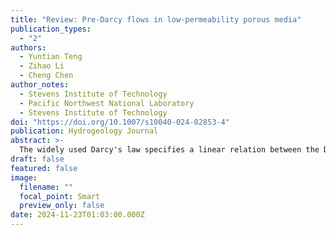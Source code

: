 ```yaml
---
title: "Review: Pre-Darcy flows in low-permeability porous media"
publication_types:
  - "2"
authors:
  - Yuntian Teng
  - Zihao Li
  - Cheng Chen
author_notes:
  - Stevens Institute of Technology
  - Pacific Northwest National Laboratory
  - Stevens Institute of Technology
doi: "https://doi.org/10.1007/s10040-024-02853-4"
publication: Hydrogeology Journal
abstract: >-
  The widely used Darcy's law specifies a linear relation between the Darcy velocity of fluid flow and the pressure gradient that drives the flow. However, studies have shown that Darcy velocity can exhibit a nonlinear dependence on the pressure gradient in low-permeability porous media such as clay and shale when the pressure gradient is adequately low. This phenomenon is referred to as low-velocity non-Darcian flow or pre-Darcy flow. This paper provides a comprehensive review of the theories, experimental data, and modeling methods for pre-Darcy flow in low-permeability porous media. The review begins by outlining the fundamental mechanisms underlying pre-Darcy flow that regulate the unique characteristics such as nonlinear dependence of the Darcy velocity on the pressure gradient and its relevance to fluid杛ock interactions. The review then proceeds to present a thorough compilation of experimental investigations performed in various low-permeability geomaterials including tight sandstones, shales, and clays. Next, empirical and theoretical models and simulation methods that have been developed to fit and interpret experimental data are reviewed. Finally, the review underscores the challenges encountered in conducting and interpreting pre-Darcy flow experiments and suggests future research directions. By analyzing previous experimental investigations, this review aims to offer a valuable resource for researchers and practitioners seeking to enhance their understanding of fluid dynamics in low-permeability geomaterials. This provides insights into the application of pre-Darcy flow in numerous natural and engineered processes such as shale oil and gas recovery, contaminant transport in low-permeability aquifers, and geological disposal of nuclear waste.
draft: false
featured: false
image:
  filename: ""
  focal_point: Smart
  preview_only: false
date: 2024-11-23T01:03:00.000Z
---
```

